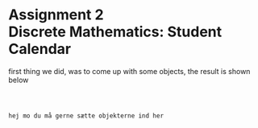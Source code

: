 <h1>Assignment 2 <br/>Discrete Mathematics: Student Calendar</h1>

<p>first thing we did, was to come up with some objects, the result is shown below</p>

```pl



hej mo du må gerne sætte objekterne ind her




```
